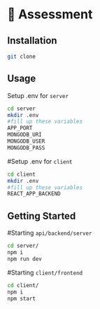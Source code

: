 # 🚀 Assessment

## Installation

```bash
git clone
```

## Usage

Setup .env for `server`

```bash
cd server
mkdir .env
#fill up these variables
APP_PORT
MONGODB_URI
MONGODB_USER
MONGODB_PASS
```

#Setup .env for `client`

```bash
cd client
mkdir .env
#fill up these variables
REACT_APP_BACKEND
```

## Getting Started

#Starting `api/backend/server`

```bash
cd server/
npm i
npm run dev
```

#Starting `client/frontend`

```bash
cd client/
npm i
npm start
```

